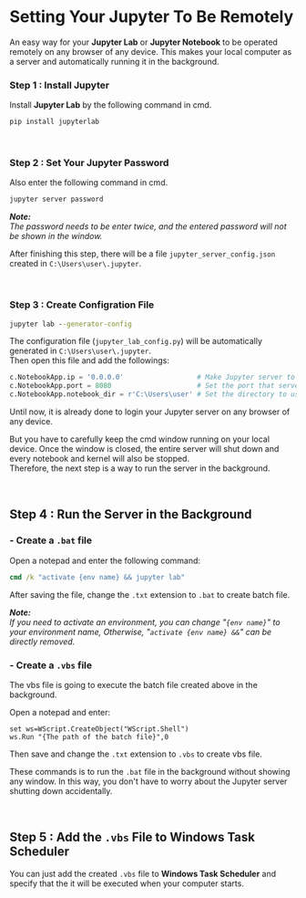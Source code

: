 # Setting Your Jupyter To Be Remotely

An easy way for your **Jupyter Lab** or **Jupyter Notebook** to be operated remotely on any browser of any device. This makes your local computer as a server and automatically running it in the background. 

### Step 1 : **Install Jupyter**
Install **Jupyter Lab** by the following command in cmd.

```cmd
pip install jupyterlab 
```

<br/>

### Step 2 : **Set Your Jupyter Password**

Also enter the following command in cmd.
```cmd
jupyter server password
```
***Note:*** \
*The password needs to be enter twice, and the entered password will not be shown in the window.*

After finishing this step, there will be a file `jupyter_server_config.json` created in `C:\Users\user\.jupyter`.

<br/>

### Step 3 : **Create Configration File**

```cmd 
jupyter lab --generator-config
```

The configuration file (`jupyter_lab_config.py`) will be automatically generated in  `C:\Users\user\.jupyter`.\
Then open this file and add the followings:

```python
c.NotebookApp.ip = '0.0.0.0'                  # Make Jupyter server to listen on all IPs.
c.NotebookApp.port = 8080                     # Set the port that server will listen on.
c.NotebookApp.notebook_dir = r'C:\Users\user' # Set the directory to use for notebooks.
```

Until now, it is already done to login your Jupyter server on any browser of any device. 

But you have to carefully keep the cmd window running on your local device. Once the window is closed, the entire server will shut down and every notebook and kernel will also be stopped. \
Therefore, the next step is a way to run the server in the background. 

<br/>

## Step 4 : **Run the Server in the Background**
### - Create a `.bat` file

Open a notepad and enter the following command:

```bat
cmd /k "activate {env name} && jupyter lab"
```

After saving the file, change the `.txt` extension to `.bat` to create batch file.

***Note:*** \
*If you need to activate an environment, you can change "`{env name}`" to your environment name, Otherwise, "`activate {env name} &&`" can be directly removed.*

### - Create a `.vbs` file

The vbs file is going to execute the batch file created above in the background.

Open a notepad and enter:

```vbs
set ws=WScript.CreateObject("WScript.Shell")
ws.Run "{The path of the batch file}",0
```

Then save and change the `.txt` extension to `.vbs` to create vbs file. 

These commands is to run the `.bat` file in the background without showing any window. In this way, you don't have to worry about the Jupyter server shutting down accidentally.

<br/>

## Step 5 : **Add the `.vbs` File to Windows Task Scheduler** 

You can just add the created `.vbs` file to **Windows Task Scheduler** and specify that the it will be executed when your computer starts.